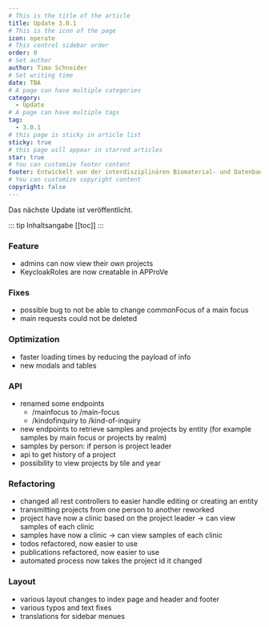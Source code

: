 ```yaml
---
# This is the title of the article
title: Update 3.0.1
# This is the icon of the page
icon: operate
# This control sidebar order
order: 0
# Set author
author: Timo Schneider
# Set writing time
date: TBA
# A page can have multiple categories
category:
  - Update
# A page can have multiple tags
tag:
  - 3.0.1
# this page is sticky in article list
sticky: true
# this page will appear in starred articles
star: true
# You can customize footer content
footer: Entwickelt von der interdisziplinären Biomaterial- und Datenbank Frankfurt (iBDF)
# You can customize copyright content
copyright: false
---
```


Das nächste Update ist veröffentlicht.

<!-- more -->
::: tip Inhaltsangabe
[[toc]]
:::

### Feature
- admins can now view their own projects
- KeycloakRoles are now creatable in APProVe

### Fixes
- possible bug to not be able to change commonFocus of a main focus
- main requests could not be deleted

### Optimization
- faster loading times by reducing the payload of info
- new modals and tables

### API
- renamed some endpoints
  - /mainfocus to /main-focus
  - /kindofinquiry to /kind-of-inquiry
- new endpoints to retrieve samples and projects by entity (for example samples by main focus or projects by realm)
- samples by person: if person is project leader
- api to get history of a project
- possibility to view projects by tile and year

### Refactoring
- changed all rest controllers to easier handle editing or creating an entity
- transmitting projects from one person to another reworked
- project have now a clinic based on the project leader -> can view samples of each clinic
- samples have now a clinic -> can view samples of each clinic
- todos refactored, now easier to use
- publications refactored, now easier to use
- automated process now takes the project id it changed

### Layout
- various layout changes to index page and header and footer
- various typos and text fixes
- translations for sidebar menues
